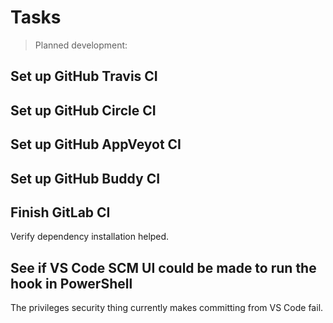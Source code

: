 # Tasks

> Planned development:

## Set up GitHub Travis CI

## Set up GitHub Circle CI

## Set up GitHub AppVeyot CI

## Set up GitHub Buddy CI

## Finish GitLab CI

Verify dependency installation helped.

## See if VS Code SCM UI could be made to run the hook in PowerShell

The privileges security thing currently makes committing from VS Code fail.
